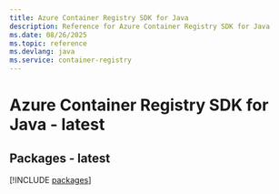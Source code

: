```yaml
---
title: Azure Container Registry SDK for Java
description: Reference for Azure Container Registry SDK for Java
ms.date: 08/26/2025
ms.topic: reference
ms.devlang: java
ms.service: container-registry
---
```

# Azure Container Registry SDK for Java - latest
## Packages - latest
[!INCLUDE [packages](container-registry-index.md)]